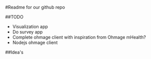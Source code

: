 #Readme for our github repo


##TODO
- Visualization app
- Do survey app
- Complete ohmage client with inspiration from Ohmage mHealth?
- Nodejs ohmage client



##Idea's